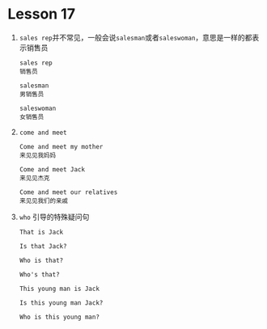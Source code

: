 # Lesson 17

1. `sales rep`并不常见，一般会说`salesman`或者`saleswoman`，意思是一样的都表示销售员

   ```
   sales rep
   销售员

   salesman
   男销售员

   saleswoman
   女销售员
   ```

2. `come and meet`

   ```
   Come and meet my mother
   来见见我妈妈

   Come and meet Jack
   来见见杰克

   Come and meet our relatives
   来见见我们的亲戚
   ```

3. `who` 引导的特殊疑问句

   ```
   That is Jack

   Is that Jack?

   Who is that?

   Who's that?

   This young man is Jack

   Is this young man Jack?

   Who is this young man?
   ```
